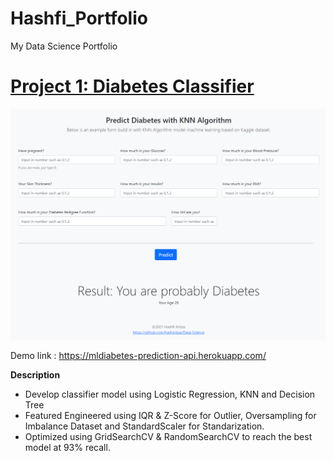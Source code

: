 # Hashfi_Portfolio
My Data Science Portfolio

# [Project 1: Diabetes Classifier](https://github.com/hasharissa/Data-Science/blob/main/comparative-ml-scaling.ipynb)

 ![alt text](https://raw.githubusercontent.com/hasharissa/Data-Science/main/mldiabetes-deploy.png "ML Prediction Thumbnail")

Demo link : https://mldiabetes-prediction-api.herokuapp.com/

**Description**
- Develop classifier model using Logistic Regression, KNN and Decision Tree
- Featured Engineered using IQR & Z-Score for Outlier, Oversampling for Imbalance Dataset and StandardScaler for Standarization.
- Optimized using GridSearchCV & RandomSearchCV to reach the best model at 93% recall.
